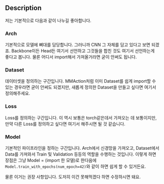 ## Description

저는 기본적으로 다음과 같이 나누길 좋아합니다.

### Arch
기본적으로 모델에 뼈대를 담당합니다. 그러니까 CNN 그 자체를 담고 있다고 보면 되겠죠.
Backbone이든 Head든 여기서 선언하고 그것들을 합친 것도 여기서 선언하는게 좋다고 봅니다. 물론 어디서 import해서 가져올거라면 굳이 안써도 됩니다. 

### Dataset
데이터셋을 정의하는 구간입니다. MMAction처럼 이미 Dataset를 쉽게 import할 수 있는 경우라면 굳이 안써도 되겠지만, 새롭게 정의한 Dataset을 만들고 싶다면 여기서 정의해주세요. 

### Loss
Loss를 정의하는 구간입니다. 이 역시 보통은 torch같은데서 가져오는 데 보통이지만, 만약 다른 Loss를 정의하고 싶다면 여기서 해주시면 될 것 같습니다.

### Model
기본적인 파이프라인을 정하는 구간입니다. Arch에서 신경망을 가져오고, Dataset에서 Data를 가져와서 Train 및 Validation 등등의 역할을 수행하는 것입니다. 이렇게 하면 장점은 그냥 Model = (import 한 모델)로 한다음에 `Model.train_with_epochs(num_epoch=42)`와 같이 하면 쉽게 할 수 있거든요.

물론 이거는 권장 사항입니다. 도저히 이건 못해먹겠다 하면 수정하시면 돼요.

